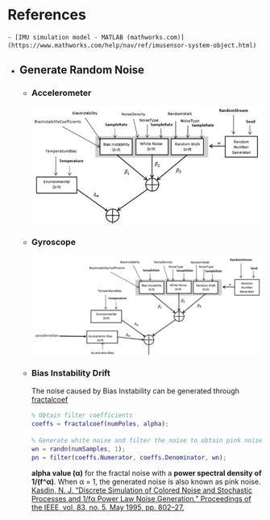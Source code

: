 # References
	- [IMU simulation model - MATLAB (mathworks.com)](https://www.mathworks.com/help/nav/ref/imusensor-system-object.html)
- ## Generate Random Noise
	- ### Accelerometer
	  ![image.png](../assets/image_1709040949282_0.png)
	- ### Gyroscope
	  ![image.png](../assets/image_1709027382147_0.png)
	- ### Bias Instability Drift
	  The noise caused by Bias Instability can be generated through [fractalcoef](https://www.mathworks.com/help/fusion/ref/fractalcoef.html)
	  ```matlab
	  % Obtain filter coefficients
	  coeffs = fractalcoef(numPoles, alpha);
	  
	  % Generate white noise and filter the noise to obtain pink noise.
	  wn = randn(numSamples, 1);
	  pn = filter(coeffs.Numerator, coeffs.Denominator, wn);
	  ```
	  **alpha value (α)** for the fractal noise with a **power spectral density of 1/(f^α)**. When α = 1, the generated noise is also known as pink noise.
	  [Kasdin, N. J. “Discrete Simulation of Colored Noise and Stochastic Processes and 1/fα Power Law Noise Generation.” Proceedings of the IEEE, vol. 83, no. 5, May 1995, pp. 802–27.](https://ieeexplore.ieee.org/abstract/document/381848)
